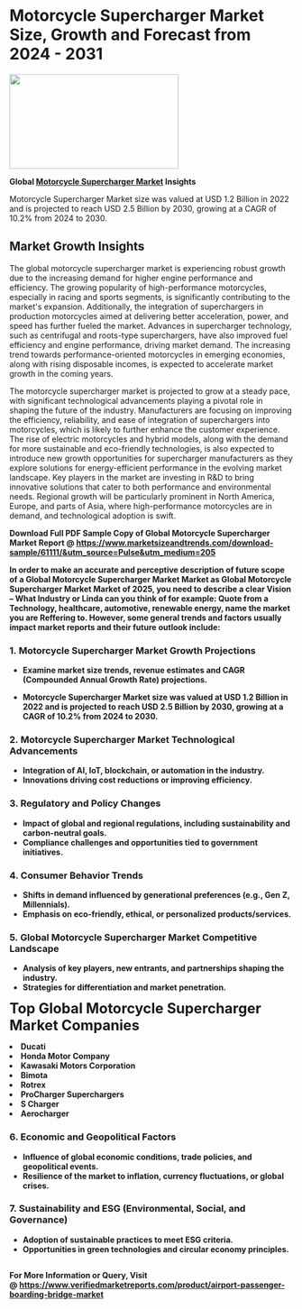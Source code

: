 <H1>Motorcycle Supercharger Market Size, Growth and Forecast from 2024 - 2031</H1><img class="aligncenter size-medium wp-image-584254" src="https://thirdeyenews.in/wp-content/uploads/2024/09/Global-Market-Research-300x168.jpeg" alt="" width="300" height="168" /><p><strong>Global&nbsp;<a href="https://www.marketsizeandtrends.com/download-sample/61111/&amp;utm_source=Pulse&amp;utm_medium=205">Motorcycle Supercharger Market</a> Insights</strong></p><p>Motorcycle Supercharger Market size was valued at USD 1.2 Billion in 2022 and is projected to reach USD 2.5 Billion by 2030, growing at a CAGR of 10.2% from 2024 to 2030.</p><p><h2>Market Growth Insights</h2> <p>The global motorcycle supercharger market is experiencing robust growth due to the increasing demand for higher engine performance and efficiency. The growing popularity of high-performance motorcycles, especially in racing and sports segments, is significantly contributing to the market's expansion. Additionally, the integration of superchargers in production motorcycles aimed at delivering better acceleration, power, and speed has further fueled the market. Advances in supercharger technology, such as centrifugal and roots-type superchargers, have also improved fuel efficiency and engine performance, driving market demand. The increasing trend towards performance-oriented motorcycles in emerging economies, along with rising disposable incomes, is expected to accelerate market growth in the coming years.</p> <p><strong></strong></p> <p>The motorcycle supercharger market is projected to grow at a steady pace, with significant technological advancements playing a pivotal role in shaping the future of the industry. Manufacturers are focusing on improving the efficiency, reliability, and ease of integration of superchargers into motorcycles, which is likely to further enhance the customer experience. The rise of electric motorcycles and hybrid models, along with the demand for more sustainable and eco-friendly technologies, is also expected to introduce new growth opportunities for supercharger manufacturers as they explore solutions for energy-efficient performance in the evolving market landscape. Key players in the market are investing in R&D to bring innovative solutions that cater to both performance and environmental needs. Regional growth will be particularly prominent in North America, Europe, and parts of Asia, where high-performance motorcycles are in demand, and technological adoption is swift.</p> <p><strong></p><p><span class=""><strong>Download Full PDF Sample Copy of Global Motorcycle Supercharger Market Report</strong> @ <a href="https://www.marketsizeandtrends.com/download-sample/61111/&amp;utm_source=Pulse&amp;utm_medium=205" target="_blank">https://www.marketsizeandtrends.com/download-sample/61111/&amp;utm_source=Pulse&amp;utm_medium=205</a></span></p><p>In order to make an accurate and perceptive description of future scope of a Global&nbsp;Motorcycle Supercharger Market Market as Global&nbsp;Motorcycle Supercharger Market Market of 2025, you need to describe a clear Vision &ndash; What Industry or Linda can you think of for example: Quote from a Technology, healthcare, automotive, renewable energy, name the market you are Reffering to. However, some general trends and factors usually impact market reports and their future outlook include:</p><h3>1.&nbsp;<strong>Motorcycle Supercharger Market Growth Projections</strong></h3><ul><li>Examine market size trends, revenue estimates and CAGR (Compounded Annual Growth Rate) projections.</li><li><p>Motorcycle Supercharger Market size was valued at USD 1.2 Billion in 2022 and is projected to reach USD 2.5 Billion by 2030, growing at a CAGR of 10.2% from 2024 to 2030.</p></li></ul><h3>2.&nbsp;<strong>Motorcycle Supercharger Market Technological Advancements</strong></h3><ul><li>Integration of AI, IoT, blockchain, or automation in the industry.</li><li>Innovations driving cost reductions or improving efficiency.</li></ul><h3>3.&nbsp;<strong>Regulatory and Policy Changes</strong></h3><ul><li>Impact of global and regional regulations, including sustainability and carbon-neutral goals.</li><li>Compliance challenges and opportunities tied to government initiatives.</li></ul><h3>4.&nbsp;<strong>Consumer Behavior Trends</strong></h3><ul><li>Shifts in demand influenced by generational preferences (e.g., Gen Z, Millennials).</li><li>Emphasis on eco-friendly, ethical, or personalized products/services.</li></ul><h3>5.&nbsp;<strong>Global Motorcycle Supercharger Market Competitive Landscape</strong></h3><ul><li>Analysis of key players, new entrants, and partnerships shaping the industry.</li><li>Strategies for differentiation and market penetration.</li></ul><p data-pm-slice="1 1 []"><span style="color: inherit; font-family: inherit; font-size: 25px;">Top Global Motorcycle Supercharger Market Companies</span></p><div class="" data-test-id=""><p><li>Ducati</li><li> Honda Motor Company</li><li> Kawasaki Motors Corporation</li><li> Bimota</li><li> Rotrex</li><li> ProCharger Superchargers</li><li> S Charger</li><li> Aerocharger</li></p></div><h3>6.&nbsp;<strong>Economic and Geopolitical Factors</strong></h3><ul><li>Influence of global economic conditions, trade policies, and geopolitical events.</li><li>Resilience of the market to inflation, currency fluctuations, or global crises.</li></ul><h3>7.&nbsp;<strong>Sustainability and ESG (Environmental, Social, and Governance)</strong></h3><ul><li>Adoption of sustainable practices to meet ESG criteria.</li><li>Opportunities in green technologies and circular economy principles.</li></ul><h2><strong style="font-size: 14px;">For More Information or Query, Visit @&nbsp;</strong><a style="background-color: #ffffff; font-size: 14px;" href="https://www.marketsizeandtrends.com/report/motorcycle-supercharger-market/" target="_blank">https://www.verifiedmarketreports.com/product/airport-passenger-boarding-bridge-market</a></h2>
